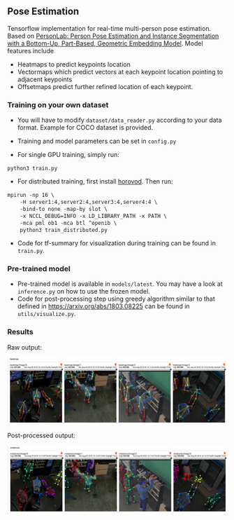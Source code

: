 ## Pose Estimation
Tensorflow implementation for real-time multi-person pose estimation. Based on [PersonLab: Person Pose Estimation and Instance Segmentation with a Bottom-Up, Part-Based, Geometric Embedding Model](https://arxiv.org/abs/1803.08225). Model features include

* Heatmaps to predict keypoints location
* Vectormaps which predict vectors at each keypoint location pointing to adjacent keypoints 
* Offsetmaps predict further refined location of each keypoint.


### Training on your own dataset 

* You will have to modify `dataset/data_reader.py` according to your data format. Example for COCO dataset is provided. 
 
* Training and model parameters can be set in `config.py`
 
* For single GPU training, simply run: 
```
python3 train.py
``` 
 
* For distributed training, first install [horovod](https://github.com/uber/horovod). Then run: 
```
mpirun -np 16 \
    -H server1:4,server2:4,server3:4,server4:4 \
    -bind-to none -map-by slot \
    -x NCCL_DEBUG=INFO -x LD_LIBRARY_PATH -x PATH \
    -mca pml ob1 -mca btl ^openib \
    python3 train_distributed.py
```

* Code for tf-summary for visualization during training can be found in `train.py`. 


### Pre-trained model
* Pre-trained model is available in `models/latest`. You may have a look at `inference.py` on how to use the frozen model. 
*  Code for post-processing step using greedy algorithm similar to that defined in https://arxiv.org/abs/1803.08225  can be found in `utils/visualize.py`.


### Results 

Raw output: 

![Sample1-raw](extras/out_heatmap.png) 

Post-processed output: 

![Sample1-postprocess](extras/out_instances.png)


